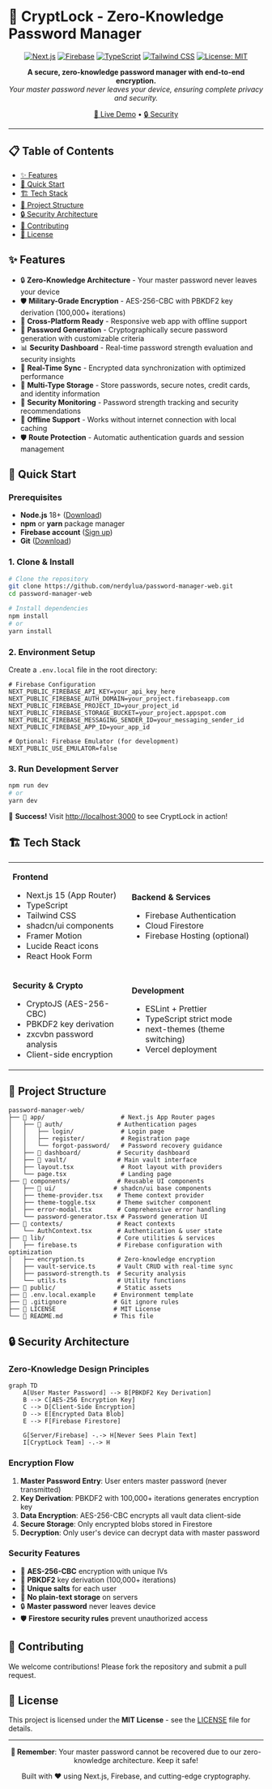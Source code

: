# 🔐 CryptLock - Zero-Knowledge Password Manager

<div align="center">

[![Next.js](https://img.shields.io/badge/Next.js-15-black?logo=next.js)](https://nextjs.org/)
[![Firebase](https://img.shields.io/badge/Firebase-FFCA28?logo=firebase&logoColor=white)](https://firebase.google.com/)
[![TypeScript](https://img.shields.io/badge/TypeScript-007ACC?logo=typescript&logoColor=white)](https://www.typescriptlang.org/)
[![Tailwind CSS](https://img.shields.io/badge/Tailwind_CSS-38B2AC?logo=tailwind-css&logoColor=white)](https://tailwindcss.com/)
[![License: MIT](https://img.shields.io/badge/License-MIT-yellow.svg)](https://opensource.org/licenses/MIT)

**A secure, zero-knowledge password manager with end-to-end encryption.**  
*Your master password never leaves your device, ensuring complete privacy and security.*

[🚀 Live Demo](https://cryptlock.vercel.app) • [🔒 Security](#-security-architecture)

</div>

---

## 📋 Table of Contents

- [✨ Features](#-features)
- [🚀 Quick Start](#-quick-start)
- [🏗️ Tech Stack](#️-tech-stack)
- [📁 Project Structure](#-project-structure)
- [🔒 Security Architecture](#-security-architecture)
- [🤝 Contributing](#-contributing)
- [📄 License](#-license)

## ✨ Features

- 🔒 **Zero-Knowledge Architecture** - Your master password never leaves your device
- 🛡️ **Military-Grade Encryption** - AES-256-CBC with PBKDF2 key derivation (100,000+ iterations)
- 📱 **Cross-Platform Ready** - Responsive web app with offline support
- 🔑 **Password Generation** - Cryptographically secure password generation with customizable criteria
- 📊 **Security Dashboard** - Real-time password strength evaluation and security insights
- 🔄 **Real-Time Sync** - Encrypted data synchronization with optimized performance
- 📝 **Multi-Type Storage** - Store passwords, secure notes, credit cards, and identity information
- 🚨 **Security Monitoring** - Password strength tracking and security recommendations
- 💾 **Offline Support** - Works without internet connection with local caching
- 🛡️ **Route Protection** - Automatic authentication guards and session management

## 🚀 Quick Start

### Prerequisites

- **Node.js** 18+ ([Download](https://nodejs.org/))
- **npm** or **yarn** package manager
- **Firebase account** ([Sign up](https://firebase.google.com/))
- **Git** ([Download](https://git-scm.com/))

### 1. Clone & Install

```bash
# Clone the repository
git clone https://github.com/nerdylua/password-manager-web.git
cd password-manager-web

# Install dependencies
npm install
# or
yarn install
```

### 2. Environment Setup

Create a `.env.local` file in the root directory:

```env
# Firebase Configuration
NEXT_PUBLIC_FIREBASE_API_KEY=your_api_key_here
NEXT_PUBLIC_FIREBASE_AUTH_DOMAIN=your_project.firebaseapp.com
NEXT_PUBLIC_FIREBASE_PROJECT_ID=your_project_id
NEXT_PUBLIC_FIREBASE_STORAGE_BUCKET=your_project.appspot.com
NEXT_PUBLIC_FIREBASE_MESSAGING_SENDER_ID=your_messaging_sender_id
NEXT_PUBLIC_FIREBASE_APP_ID=your_app_id

# Optional: Firebase Emulator (for development)
NEXT_PUBLIC_USE_EMULATOR=false
```

### 3. Run Development Server

```bash
npm run dev
# or
yarn dev
```

🎉 **Success!** Visit [http://localhost:3000](http://localhost:3000) to see CryptLock in action!


## 🏗️ Tech Stack

<table>
<tr>
<td>

**Frontend**
- Next.js 15 (App Router)
- TypeScript
- Tailwind CSS
- shadcn/ui components
- Framer Motion
- Lucide React icons
- React Hook Form

</td>
<td>

**Backend & Services**
- Firebase Authentication
- Cloud Firestore
- Firebase Hosting (optional)

</td>
</tr>
<tr>
<td>

**Security & Crypto**
- CryptoJS (AES-256-CBC)
- PBKDF2 key derivation
- zxcvbn password analysis
- Client-side encryption

</td>
<td>

**Development**
- ESLint + Prettier
- TypeScript strict mode
- next-themes (theme switching)
- Vercel deployment

</td>
</tr>
</table>

## 📁 Project Structure

```
password-manager-web/
├── 📁 app/                     # Next.js App Router pages
│   ├── 📁 auth/               # Authentication pages
│   │   ├── login/             # Login page
│   │   ├── register/          # Registration page
│   │   └── forgot-password/   # Password recovery guidance
│   ├── 📁 dashboard/          # Security dashboard
│   ├── 📁 vault/              # Main vault interface
│   ├── layout.tsx             # Root layout with providers
│   └── page.tsx               # Landing page
├── 📁 components/             # Reusable UI components
│   ├── 📁 ui/                # shadcn/ui base components
│   ├── theme-provider.tsx    # Theme context provider
│   ├── theme-toggle.tsx      # Theme switcher component
│   ├── error-modal.tsx       # Comprehensive error handling
│   └── password-generator.tsx # Password generation UI
├── 📁 contexts/               # React contexts
│   └── AuthContext.tsx       # Authentication & user state
├── 📁 lib/                    # Core utilities & services
│   ├── firebase.ts           # Firebase configuration with optimization
│   ├── encryption.ts         # Zero-knowledge encryption
│   ├── vault-service.ts      # Vault CRUD with real-time sync
│   ├── password-strength.ts  # Security analysis
│   └── utils.ts              # Utility functions
├── 📁 public/                 # Static assets
├── 📄 .env.local.example     # Environment template
├── 📄 .gitignore             # Git ignore rules
├── 📄 LICENSE                # MIT License
└── 📄 README.md              # This file
```

## 🔒 Security Architecture

### Zero-Knowledge Design Principles

```mermaid
graph TD
    A[User Master Password] --> B[PBKDF2 Key Derivation]
    B --> C[AES-256 Encryption Key]
    C --> D[Client-Side Encryption]
    D --> E[Encrypted Data Blob]
    E --> F[Firebase Firestore]
    
    G[Server/Firebase] -.-> H[Never Sees Plain Text]
    I[CryptLock Team] -.-> H
```

### Encryption Flow

1. **Master Password Entry**: User enters master password (never transmitted)
2. **Key Derivation**: PBKDF2 with 100,000+ iterations generates encryption key
3. **Data Encryption**: AES-256-CBC encrypts all vault data client-side
4. **Secure Storage**: Only encrypted blobs stored in Firestore
5. **Decryption**: Only user's device can decrypt data with master password

### Security Features

- 🔐 **AES-256-CBC** encryption with unique IVs
- 🔑 **PBKDF2** key derivation (100,000+ iterations)
- 🧂 **Unique salts** for each user
- 🚫 **No plain-text storage** on servers
- 🔒 **Master password** never leaves device
- 🛡️ **Firestore security rules** prevent unauthorized access

## 🤝 Contributing

We welcome contributions! Please fork the repository and submit a pull request.

## 📄 License

This project is licensed under the **MIT License** - see the [LICENSE](LICENSE) file for details.

---

<div align="center">

**🔑 Remember**: Your master password cannot be recovered due to our zero-knowledge architecture. Keep it safe!

Built with ❤️ using Next.js, Firebase, and cutting-edge cryptography.

</div>
